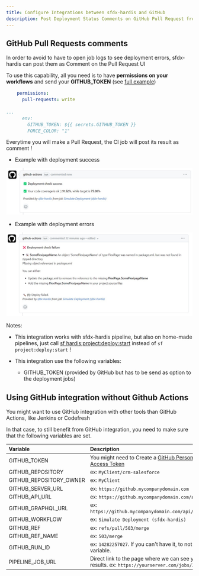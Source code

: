 ```yaml
---
title: Configure Integrations between sfdx-hardis and GitHub
description: Post Deployment Status Comments on GitHub Pull Request from CI jobs
---
```

<!-- markdownlint-disable MD013 -->

## GitHub Pull Requests comments

In order to avoid to have to open job logs to see deployment errors, sfdx-hardis can post them as Comment on the Pull Request UI

To use this capability, all you need is to have **permissions on your workflows** and send your **GITHUB_TOKEN** (see [full example](https://github.com/hardisgroupcom/sfdx-hardis/blob/main/defaults/ci/.github/workflows/process-deploy.yml))

```yaml
    permissions:
      pull-requests: write

...
      env:
        GITHUB_TOKEN: ${{ secrets.GITHUB_TOKEN }}
        FORCE_COLOR: "1"
```

Everytime you will make a Pull Request, the CI job will post its result as comment !

- Example with deployment success

![](assets/images/screenshot-gha-success.jpg)

- Example with deployment errors

![](assets/images/screenshot-gha-error.jpg)

Notes:

- This integration works with sfdx-hardis pipeline, but also on home-made pipelines, just call [sf hardis:project:deploy:start](https://sfdx-hardis.cloudity.com/hardis/project/deploy/start/) instead of `sf project:deploy:start` !

- This integration use the following variables:

  - GITHUB_TOKEN (provided by GitHub but has to be send as option to the deployment jobs)

## Using GitHub integration without Github Actions

You might want to use GitHub integration with other tools than GitHub Actions, like Jenkins or Codefresh

In that case, to still benefit from GitHub integration, you need to make sure that the following variables are set.

| Variable | Description |
| :------ | :---- |
| GITHUB_TOKEN | You might need to Create a [GitHub Personal Access Token](https://docs.github.com/en/authentication/keeping-your-account-and-data-secure/managing-your-personal-access-tokens) |
| GITHUB_REPOSITORY | ex: `MyClient/crm-salesforce` |
| GITHUB_REPOSITORY_OWNER | ex: `MyClient` | 
| GITHUB_SERVER_URL | ex: `https://github.mycompanydomain.com` | 
| GITHUB_API_URL | ex: `https://github.mycompanydomain.com/api` |
| GITHUB_GRAPHQL_URL | ex: `https://github.mycompanydomain.com/api/graphql` |
| GITHUB_WORKFLOW | ex: `Simulate Deployment (sfdx-hardis)` |
| GITHUB_REF | ex: `refs/pull/503/merge` |
| GITHUB_REF_NAME | ex: `503/merge` |
| GITHUB_RUN_ID | ex: `14282257027`. If you can't have it, to not set the variable. |
| PIPELINE_JOB_URL | Direct link to the page where we can see your job results. ex: `https://yourserver.com/jobs/345` | 

